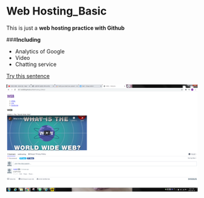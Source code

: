 # Web Hosting_Basic

This is just a **web hosting practice with Github**


###**Including**
- Analytics of Google
- Video
- Chatting service


[Try this sentence](https://lsw6684.github.io/WebHosting_Github/)

![alt text](Screen.PNG) 
